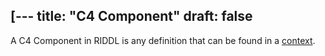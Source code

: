 [---
title: "C4 Component"
draft: false
---

A C4 Component in RIDDL is any definition that can be found in a 
[context](context).